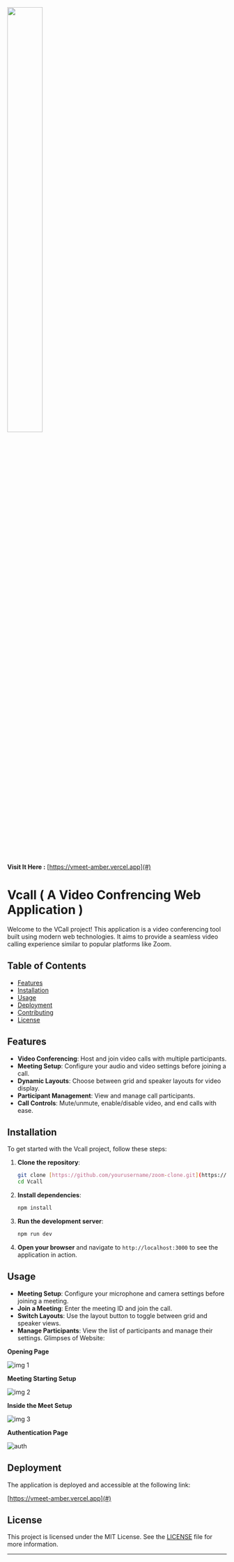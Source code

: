 <img src="https://github.com/user-attachments/assets/f95f5871-730b-4750-8fad-2b7fb1dd79c0" width="40%" height="50%" />



**Visit It Here :** [https://vmeet-amber.vercel.app](#)

# Vcall ( A Video Confrencing Web Application )

Welcome to the VCall project! This application is a video conferencing tool built using modern web technologies. It aims to provide a seamless video calling experience similar to popular platforms like Zoom.

## Table of Contents

- [Features](#features)
- [Installation](#installation)
- [Usage](#usage)
- [Deployment](#deployment)
- [Contributing](#contributing)
- [License](#license)

## Features

- **Video Conferencing**: Host and join video calls with multiple participants.
- **Meeting Setup**: Configure your audio and video settings before joining a call.
- **Dynamic Layouts**: Choose between grid and speaker layouts for video display.
- **Participant Management**: View and manage call participants.
- **Call Controls**: Mute/unmute, enable/disable video, and end calls with ease.

## Installation

To get started with the Vcall project, follow these steps:

1. **Clone the repository**:
   ```bash
   git clone [https://github.com/yourusername/zoom-clone.git](https://github.com/yourusername/Vcall.git)
   cd Vcall
   ```

2. **Install dependencies**:
   ```bash
   npm install
   ```

3. **Run the development server**:
   ```bash
   npm run dev
   ```

4. **Open your browser** and navigate to `http://localhost:3000` to see the application in action.

## Usage

- **Meeting Setup**: Configure your microphone and camera settings before joining a meeting.
- **Join a Meeting**: Enter the meeting ID and join the call.
- **Switch Layouts**: Use the layout button to toggle between grid and speaker views.
- **Manage Participants**: View the list of participants and manage their settings.
Glimpses of Website:

**Opening Page**

![img 1](https://github.com/user-attachments/assets/e619b987-3cad-4b32-84b9-50f3a2f0cb16)


**Meeting Starting Setup**

![img 2](https://github.com/user-attachments/assets/8da946ad-4b3b-42bd-b4c2-b2065498edf3)


**Inside the Meet Setup**

![img 3](https://github.com/user-attachments/assets/17bb9cf8-c887-4744-a407-f6497d97f806)


**Authentication Page**

![auth](https://github.com/user-attachments/assets/c8911a37-f1ee-4810-be6f-b65b2017f77e)


## Deployment

The application is deployed and accessible at the following link:

[https://vmeet-amber.vercel.app](#)


## License

This project is licensed under the MIT License. See the [LICENSE](LICENSE) file for more information.

---
